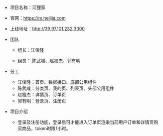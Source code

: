 ﻿- 项目名称：河狸家

- 官网：https://m.helijia.com

- 上线地址：http://39.97.101.232:3000

- 团队
	
  * 组长：江俊隆
	
  * 组员： 陈武城、赵福杰、郭有明
  
- 分工
  * 江俊隆：首页、数据接口、底部公用组件
  * 陈武成：分类页、我的页、列表页、头部公用组件
  * 赵福杰：详情页、订单页
  * 郭有明：登录页、注册页
  
- 项目介绍
  * 登录及注册功能，登录后可才能进入订单页渲染当前用户订单和详情页购买商品，token时限1小时。
